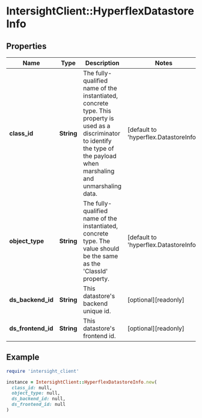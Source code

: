# IntersightClient::HyperflexDatastoreInfo

## Properties

| Name | Type | Description | Notes |
| ---- | ---- | ----------- | ----- |
| **class_id** | **String** | The fully-qualified name of the instantiated, concrete type. This property is used as a discriminator to identify the type of the payload when marshaling and unmarshaling data. | [default to &#39;hyperflex.DatastoreInfo&#39;] |
| **object_type** | **String** | The fully-qualified name of the instantiated, concrete type. The value should be the same as the &#39;ClassId&#39; property. | [default to &#39;hyperflex.DatastoreInfo&#39;] |
| **ds_backend_id** | **String** | This datastore&#39;s backend unique id. | [optional][readonly] |
| **ds_frontend_id** | **String** | This datastore&#39;s frontend id. | [optional][readonly] |

## Example

```ruby
require 'intersight_client'

instance = IntersightClient::HyperflexDatastoreInfo.new(
  class_id: null,
  object_type: null,
  ds_backend_id: null,
  ds_frontend_id: null
)
```

